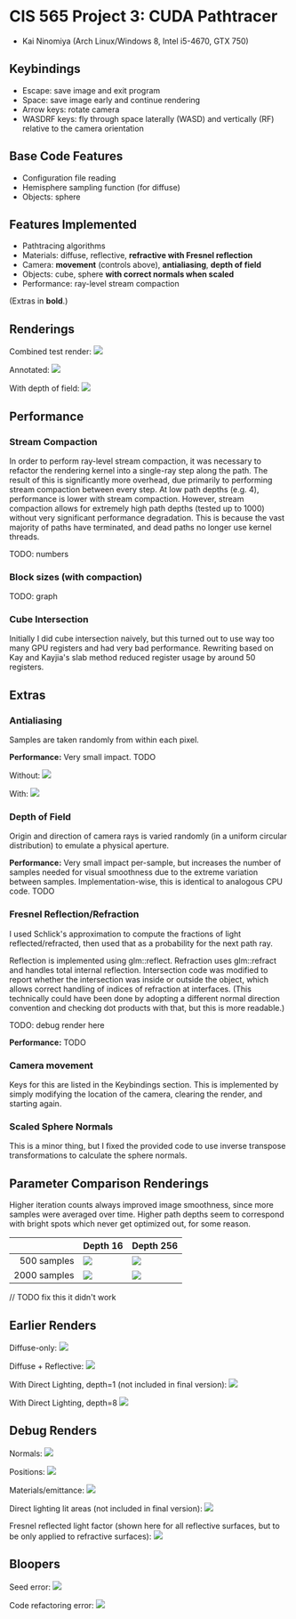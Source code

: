 CIS 565 Project 3: CUDA Pathtracer
==================================

* Kai Ninomiya (Arch Linux/Windows 8, Intel i5-4670, GTX 750)


Keybindings
-----------

* Escape: save image and exit program
* Space: save image early and continue rendering
* Arrow keys: rotate camera
* WASDRF keys: fly through space laterally (WASD) and vertically (RF) relative
  to the camera orientation


Base Code Features
------------------

* Configuration file reading
* Hemisphere sampling function (for diffuse)
* Objects: sphere


Features Implemented
--------------------

* Pathtracing algorithms
* Materials: diffuse, reflective, **refractive with Fresnel reflection**
* Camera: **movement** (controls above), **antialiasing**, **depth of field**
* Objects: cube, sphere **with correct normals when scaled**
* Performance: ray-level stream compaction

(Extras in **bold**.)


Renderings
----------

Combined test render:
![](images/22_brighter_d16s2000.png)

Annotated:
![](images/24_annotated.png)

With depth of field:
![](images/23_ultimate_d16s2000.png)


Performance
-----------

### Stream Compaction

In order to perform ray-level stream compaction, it was necessary to refactor
the rendering kernel into a single-ray step along the path. The result of this
is significantly more overhead, due primarily to performing stream compaction
between every step. At low path depths (e.g. 4), performance is lower with
stream compaction. However, stream compaction allows for extremely high path
depths (tested up to 1000) without very significant performance degradation.
This is because the vast majority of paths have terminated, and dead paths no
longer use kernel threads.

TODO: numbers

### Block sizes (with compaction)

TODO: graph

### Cube Intersection

Initially I did cube intersection naively, but this turned out to use way too
many GPU registers and had very bad performance. Rewriting based on Kay and
Kayjia's slab method reduced register usage by around 50 registers.


Extras
------

### Antialiasing

Samples are taken randomly from within each pixel.

**Performance:** Very small impact. TODO

Without:
![](images/15_slightly_better_depth1.png)

With:
![](images/16_antialiasing_depth1.png)


### Depth of Field

Origin and direction of camera rays is varied randomly (in a uniform circular
distribution) to emulate a physical aperture.

**Performance:** Very small impact per-sample, but increases the number of
samples needed for visual smoothness due to the extreme variation between
samples. Implementation-wise, this is identical to analogous CPU code. TODO

### Fresnel Reflection/Refraction

I used Schlick's approximation to compute the fractions of light
reflected/refracted, then used that as a probability for the next path ray.

Reflection is implemented using glm::reflect.  Refraction uses glm::refract and
handles total internal reflection. Intersection code was modified to report
whether the intersection was inside or outside the object, which allows correct
handling of indices of refraction at interfaces. (This technically could have
been done by adopting a different normal direction convention and checking
dot products with that, but this is more readable.)

TODO: debug render here

**Performance:** TODO

### Camera movement

Keys for this are listed in the Keybindings section. This is implemented by
simply modifying the location of the camera, clearing the render, and starting
again.

### Scaled Sphere Normals

This is a minor thing, but I fixed the provided code to use inverse transpose
transformations to calculate the sphere normals.


Parameter Comparison Renderings
-------------------------------

Higher iteration counts always improved image smoothness, since more samples
were averaged over time. Higher path depths seem to correspond with bright
spots which never get optimized out, for some reason.

|              | Depth 16                         | Depth 256                         |
| ------------:| -------------------------------- | --------------------------------- |
|  500 samples | ![](images/22_ultimate_d16s500 ) | ![](images/22_ultimate_d256s500 ) |
| 2000 samples | ![](images/22_ultimate_d16s2000) | ![](images/22_ultimate_d256s2000) |

// TODO fix this it didn't work


Earlier Renders
---------------

Diffuse-only:
![](images/08_diffuse_5000.png)

Diffuse + Reflective:
![](images/12_refactored.png)

With Direct Lighting, depth=1 (not included in final version):
![](images/15_slightly_better_depth1.png)

With Direct Lighting, depth=8
![](images/15_slightly_better_depth8.png)


Debug Renders
-------------

Normals:
![](images/01_debug_nor.png)

Positions:
![](images/02_debug_pos.png)

Materials/emittance:
![](images/04_debug_emit.png)

Direct lighting lit areas (not included in final version):
![](images/14_direct_lighting_depth1.png)

Fresnel reflected light factor (shown here for all reflective surfaces, but to
be only applied to refractive surfaces):
![](images/20_fresnel_debug_d16s500.png)


Bloopers
--------

Seed error:
![](images/06_seed_error_500.png)

Code refactoring error:
![](images/10_refactor_error.png)
